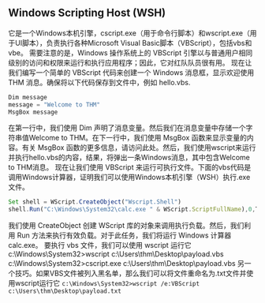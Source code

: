 Windows Scripting Host (WSH)
--
它是一个Windows本机引擎，cscript.exe（用于命令行脚本）和wscript.exe（用于UI脚本），负责执行各种Microsoft Visual Basic脚本（VBScript），包括vbs和vbe。
需要注意的是，Windows 操作系统上的 VBScript 引擎以与普通用户相同级别的访问和权限来运行和执行应用程序；因此，它对红队队员很有用。
现在让我们编写一个简单的 VBScript 代码来创建一个 Windows 消息框，显示欢迎使用 THM 消息。确保将以下代码保存到文件中，例如 hello.vbs.
```javascript
Dim message 
message = "Welcome to THM"
MsgBox message
```
在第一行中，我们使用 Dim 声明了消息变量。然后我们在消息变量中存储一个字符串值Welcome to THM。在下一行中，我们使用 MsgBox 函数来显示变量的内容。有关 MsgBox 函数的更多信息，请访问此处。然后，我们使用wscript来运行并执行hello.vbs的内容，结果，将弹出一条Windows消息，其中包含Welcome to THM消息。
现在让我们使用 VBScript 来运行可执行文件。下面的vbs代码是调用Windows计算器，证明我们可以使用Windows本机引擎（WSH）执行.exe文件。
```javascript
Set shell = WScript.CreateObject("Wscript.Shell")
shell.Run("C:\Windows\System32\calc.exe " & WScript.ScriptFullName),0,True
```
我们使用 CreateObject 创建 WScript 库的对象来调用执行负载。然后，我们利用 Run 方法来执行有效负载。对于此任务，我们将运行 Windows 计算器calc.exe。
要执行 vbs 文件，我们可以使用 wscript 运行它`
`c:\Windows\System32>wscript c:\Users\thm\Desktop\payload.vbs`
`c:\Windows\System32>cscript.exe c:\Users\thm\Desktop\payload.vbs
另一个技巧。如果VBS文件被列入黑名单，那么我们可以将文件重命名为.txt文件并使用wscript运行它
`c:\Windows\System32>wscript /e:VBScript c:\Users\thm\Desktop\payload.txt`


